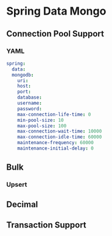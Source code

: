 # Spring Data Mongo

## Connection Pool Support

### YAML

```yaml
spring:
  data:
  mongodb:
    uri:
    host:
    port:
    database:
    username:
    password:
    max-connection-life-time: 0
    min-pool-size: 10
    max-pool-size: 100
    max-connection-wait-time: 10000
    max-connection-idle-time: 60000
    maintenance-frequency: 60000
    maintenance-initial-delay: 0
```

## Bulk

### Upsert

## Decimal

## Transaction Support
